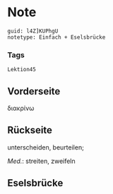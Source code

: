 # Note
```
guid: l4Z]KUPhgU
notetype: Einfach + Eselsbrücke
```

### Tags
```
Lektion45
```

## Vorderseite
διακρίνω

## Rückseite
unterscheiden, beurteilen;<div><i>Med.</i>: streiten, zweifeln</div>

## Eselsbrücke

